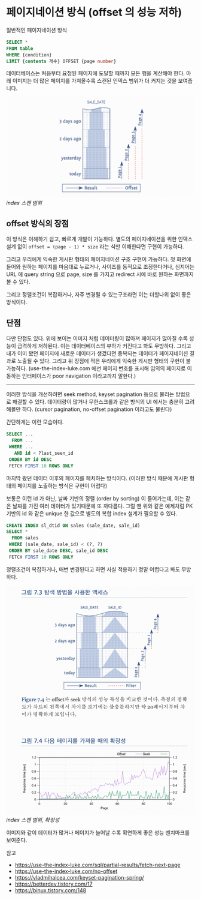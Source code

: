 # 페이지네이션 방식 (offset 의 성능 저하)

일반적인 페이지네이션 방식

```sql
SELECT *
FROM table
WHERE {condition}
LIMIT {contents 개수} OFFSET {page number}
```

데이터베이스는 처음부터 요청된 페이지에 도달할 때까지 모든 행을 계산해야 한다. 아래 이미지는 더 많은 페이지를 가져올수록 스캔된 인덱스 범위가 더 커지는 것을 보여줍니다.

![pagination](../resources/pagination/pagination.png)
_index 스캔 범위_

## offset 방식의 장점

이 방식은 이해하기 쉽고, 빠르게 개발이 가능하다.
별도의 페이지네이션을 위한 인덱스 설계 없이 `offset = (page - 1) * size` 라는 식만 이해한다면 구현이 가능하다.

그리고 우리에게 익숙한 게시판 형태의 페이지네이션 구조 구현이 가능하다. 
첫 화면에 들어와 원하는 페이지를 마음대로 누르거나, 사이즈를 동적으로 조정한다거나, 심지어는 URL 에 query string 으로 page, size 를 가지고 redirect 시에 바로 원하는 화면까지 볼 수 있다.

그리고 정렬조건이 복잡하거나, 자주 변경될 수 있는구조라면 이는 더할나위 없이 좋은 방식이다.

## 단점

다만 단점도 있다.
위에 보이는 이미지 처럼 데이터량이 많아져 페이지가 많아질 수록 성능이 급격하게 저하된다. 이는 데이터베이스의 부하가 커진다고 봐도 무방하다.
그리고 내가 이미 봤던 페이지에 새로운 데이터가 생겼다면 중복되는 데이터가 페이지네이션 결과로 노출될 수 있다.
그리고 위 장점에 적은 우리에게 익숙한 게시판 형태의 구현이 불가능하다.
(use-the-index-luke.com 에선 페이지 번호를 표시해 임의의 페이지로 이동하는 인터페이스가 poor navigation 이라고까지 말한다.)


---

이러한 방식을 개선하려면 seek method, keyset pagination 등으로 불리는 방법으로 해결할 수 있다. 데이터량이 많거나 무한스크롤과 같은 방식의 UI 에서는 충분히 고려해볼만 하다.
(cursor pagination, no-offset pagination 이라고도 불린다)

간단하게는 이런 모습이다.
```sql
SELECT ...
  FROM ...
 WHERE ...
   AND id < ?last_seen_id
 ORDER BY id DESC
 FETCH FIRST 10 ROWS ONLY
```
마지막 봤던 데이터 이후의 페이지를 페치하는 방식이다. (이러한 방식 때문에 게시판 형태의 페이지를 노출하는 방식은 구현이 어렵다)

보통은 이런 id 가 아닌, 날짜 기반의 정렬 (order by sorting) 이 들어가는데, 이는 같은 날짜를 가진 여러 데이터가 있기때문에 또 까다롭다.
그럴 땐 위와 같은 예제처럼 PK 기반의 id 와 같은 unique 한 값으로 별도의 복합 index 설계가 필요할 수 있다.

```sql
CREATE INDEX sl_dtid ON sales (sale_date, sale_id)
SELECT *
  FROM sales
 WHERE (sale_date, sale_id) < (?, ?)
 ORDER BY sale_date DESC, sale_id DESC
 FETCH FIRST 10 ROWS ONLY
```

정렬조건이 복잡하거나, 매번 변경된다고 하면 사실 적용하기 정말 어렵다고 봐도 무방하다.

![pagination2](../resources/pagination/pagination2.png)
_index 스캔 범위, 확장성_

이미지와 같이 데이터가 많거나 페이지가 늘어날 수록 확연하게 좋은 성능 벤치마크를 보여준다.




참고
- https://use-the-index-luke.com/sql/partial-results/fetch-next-page
- https://use-the-index-luke.com/no-offset
- https://vladmihalcea.com/keyset-pagination-spring/
- https://betterdev.tistory.com/17
- https://binux.tistory.com/148
